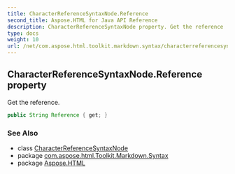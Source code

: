 ```yaml
---
title: CharacterReferenceSyntaxNode.Reference
second_title: Aspose.HTML for Java API Reference
description: CharacterReferenceSyntaxNode property. Get the reference
type: docs
weight: 10
url: /net/com.aspose.html.toolkit.markdown.syntax/characterreferencesyntaxnode/reference/
---
```

## CharacterReferenceSyntaxNode.Reference property

Get the reference.

```java
public String Reference { get; }
```

### See Also

* class [CharacterReferenceSyntaxNode](../)
* package [com.aspose.html.Toolkit.Markdown.Syntax](../../characterreferencesyntaxnode/)
* package [Aspose.HTML](../../../)
